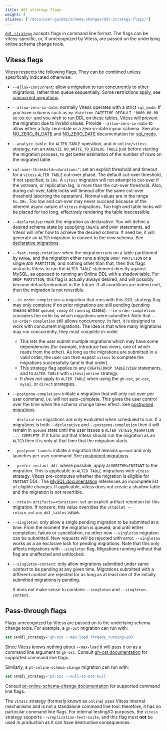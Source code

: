 ```yaml
---
title: ddl_strategy flags
weight: 4
aliases: ['/docs/user-guides/schema-changes/ddl-strategy-flags/']
---
```


[`ddl_strategy`](../ddl-strategies) accepts flags in command line format. The flags can be vitess-specific, or, if unrecognized by Vitess, are passed on the underlying online schema change tools.

## Vitess flags

Vitess respects the following flags. They can be combined unless specifically indicated otherwise:

- `--allow-concurrent`: allow a migration to run concurrently to other migrations, rather than queue sequentially. Some restrictions apply, see [concurrent migrations](../concurrent-migrations).
- `--allow-zero-in-date`: normally Vitess operates with a strict `sql_mode`. If you have columns such as `my_datetime DATETIME DEFAULT '0000-00-00 00:00:00'` and you wish to run DDL on these tables, Vitess will prevent the migration due to invalid values. Provide `--allow-zero-in-date` to allow either a fully zero-date or a zero-in-date inyour schema. See also [NO_ZERO_IN_DATE](https://dev.mysql.com/doc/refman/8.0/en/sql-mode.html#sqlmode_no_zero_in_date) and [NO_ZERO_DATE](https://dev.mysql.com/doc/refman/8.0/en/sql-mode.html#sqlmode_no_zero_date) documentation for [sql_mode](https://dev.mysql.com/doc/refman/8.0/en/sql-mode.html).

- `--analyze-table`: for `ALTER TABLE` operation, and in `online/vitess` strategy, run an `ANALYZE NO_WRITE_TO_BINLOG TABLE` just before starting the migration process, to get better estimation of the number of rows on the migrated table.

- `cut-over-threshold=<duration>"`: set an explicit threshold and timeout for a `vitess` `ALTER TABLE` cut-over phase. The default cut-over threshold, if not specified, is `10s`. A `vitess` migration will not attempt to cut-over if the vstream, or replication lag, is more than the cut-over threshold. Also, during cut-over, table locks will timeout after the same cut-over threshold (aborting the operation).
  Normal values are in the range `5s`..`30s`. Too low and cut-over may never succeed because of the inherent async nature of `vitess` migrations. Too high and table locks will be placed for too long, effectively rendering the table inaccessible.

- `--declarative`: mark the migration as declarative. You will define a desired schema state by supplying `CREATE` and `DROP` statements, ad Vitess will infer how to achieve the desired schema. If need be, it will generate an `ALTER` migration to convert to the new schema. See [declarative migrations](../declarative-migrations).

- `--fast-range-rotation`: when the migration runs on a table partitioned by `RANGE`, and the migration either runs a single `DROP PARTITION` or a single `ADD PARTITION`, and nothing other than that, then this flags instructs Vitess to run the `ALTER TABLE` statement directly against MySQL, as opposed to running an Online DDL with a shadow table. For `DROP PARTITION`, this flag is actually always desired, and will possibly become default/redundant in the future. If all conditions are indeed met, then the migration is not revertible.

- `--in-order-completion`: a migration that runs with this DDL strategy flag may only complete if no prior migrations are still pending (pending means either `queued`, `ready` or `running` states). `--in-order-completion` considers the order by which migrations were submitted. Note that `--in-order-completion` still allows concurrency. In fact, it is designed to work with concurrent migrations. The idea is that while many migrations may run concurrently, they must _complete_ in-order.
  - This lets the user submit multiple migrations which may have some dependencies (for example, introduce two views, one of which reads from the other). As long as the migrations are submitted in a valid order, the user can then expect `vitess` to complete the migrations successfully (and in that order).
  - This strategy flag applies to any `CREATE|DROP TABLE|VIEW` statements, and to `ALTER TABLE` with `vitess|online` strategy.
  - It _does not_ apply to `ALTER TABLE` when using the `gh-ost`, `pt-osc`, `mysql`, or `direct` strategies.

- `--postpone-completion`: initiate a migration that will only cut-over per user command, i.e. will not auto-complete. This gives the user control over the time when the schema change takes effect. See [postponed migrations](../postponed-migrations).

  `--declarative` migrations are only evaluated when scheduled to run. If a migrations is both `--declarative` and `--postpone-completion` then it will remain in `queued` state until the user issues a `ALTER VITESS_MIGRATION ... COMPLETE`. If it turns out that Vitess should run the migration as an `ALTER` then it is only at that time that the migration starts.

- `--postpone-launch`: initiate a migration that remains `queued` and only launches per user command. See [postponed migrations](../postponed-migrations).

- `--prefer-instant-ddl`: where possible, apply `ALGORITHM=INSTANT` to the migration. This is applicable to `ALTER TABLE` migrations with `vitess` strategy. Vitess pre-computes whether the migration is eligible for `INSTANT` DDL. The [MySQL documentation](https://dev.mysql.com/doc/refman/8.0/en/innodb-online-ddl-operations.html) references an incomplete list of eligible changes. If applicable, vitess does not create a shadow table and the migration is not revertible.

- `--retain-artifacts=<duration>`: set an explicit artifact retention for this migration. If nonzero, this value overrides the `vttablet --retain_online_ddl_tables` value.

- `--singleton`: only allow a single pending migration to be submitted at a time. From the moment the migration is queued, and until either completion, failure or cancellation, no other new `--singleton` migration can be submitted. New requests will be rejected with error. `--singleton` works as a an exclusive lock for pending migrations. Note that this only affects migrations with `--singleton` flag. Migrations running without that flag are unaffected and unblocked.

- `--singleton-context`: only allow migrations submitted under same _context_ to be pending at any given time. Migrations submitted with a different _context_ are rejected for as long as at least one of the initially submitted migrations is pending.

  It does not make sense to combine `--singleton` and `--singleton-context`.

## Pass-through flags

Flags unrecognized by Vitess are passed on to the underlying schema change tools. For example, a `gh-ost` migration can run with:
```sql
set @@ddl_strategy='gh-ost --max-load Threads_running=200'
```
Since Vitess knows nothing about `--max-load` it will pass it on as a command line argument to `gh-ost`. Consult [gh-ost documentation](https://github.com/github/gh-ost) for supported command line flags.

Similarly, a `pt-online-schema-change` migration can run with:
```sql
set @@ddl_strategy='pt-osc --null-to-not-null'
```
Consult [pt-online-schema-change documentation](https://www.percona.com/doc/percona-toolkit/3.0/pt-online-schema-change.html) for supported command line flags.

The `vitess` strategy (formerly known as `online`) uses Vitess internal mechanisms and is not a standalone command line tool. therefore, it has no particular command line flags. For internal testing/CI purposes, the `vitess` strategy supports `--vreplication-test-suite`, and this flag must **not** be used in production as it can have destructive consequences.
